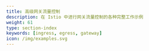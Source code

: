 ```yaml
---
title: 高级网关流量控制 
description: 在 Istio 中进行网关流量控制的各种完整工作示例 
weight: 61
type: section-index
keywords: [ingress, egress, gateway]
icon: /img/examples.svg
---
```

